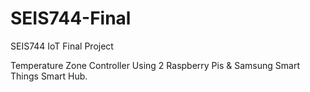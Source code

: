 # SEIS744-Final
SEIS744 IoT Final Project

Temperature Zone Controller Using 2 Raspberry Pis & Samsung Smart Things Smart Hub.

